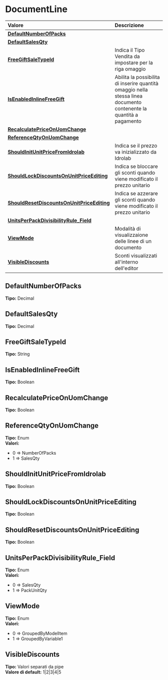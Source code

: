 # DocumentLine

| Valore | Descrizione |
| :--- | :--- |
| [**DefaultNumberOfPacks**](documentline.md#defaultnumberofpacks) |  |
| [**DefaultSalesQty**](documentline.md#defaultsalesqty) |  |
| [**FreeGiftSaleTypeId**](documentline.md#freegiftsaletypeid) | Indica il Tipo Vendita da impostare per la riga omaggio |
| [**IsEnabledInlineFreeGift**](documentline.md#isenabledinlinefreegift) | Abilita la possibilita di inserire quantità omaggio nella stessa linea documento contenente la quantità a pagamento |
| [**RecalculatePriceOnUomChange**](documentline.md#recalculatepriceonuomchange) |  |
| [**ReferenceQtyOnUomChange**](documentline.md#referenceqtyonuomchange) |  |
| [**ShouldInitUnitPriceFromIdrolab**](documentline.md#shouldinitunitpricefromidrolab) | Indica se il prezzo va inizializzato da Idrolab |
| [**ShouldLockDiscountsOnUnitPriceEditing**](documentline.md#shouldlockdiscountsonunitpriceediting) | Indica se bloccare gli sconti quando viene modificato il prezzo unitario |
| [**ShouldResetDiscountsOnUnitPriceEditing**](documentline.md#shouldresetdiscountsonunitpriceediting) | Indica se azzerare gli sconti quando viene modificato il prezzo unitario |
| [**UnitsPerPackDivisibilityRule\_Field**](documentline.md#unitsperpackdivisibilityrule_field) |  |
| [**ViewMode**](documentline.md#viewmode) | Modalità di visualizzaione delle linee di un documento |
| [**VisibleDiscounts**](documentline.md#visiblediscounts) | Sconti visualizzati all'interno dell'editor |

## DefaultNumberOfPacks

**Tipo:** Decimal

## DefaultSalesQty

**Tipo:** Decimal

## FreeGiftSaleTypeId

**Tipo:** String

## IsEnabledInlineFreeGift

**Tipo:** Boolean

## RecalculatePriceOnUomChange

**Tipo:** Boolean

## ReferenceQtyOnUomChange

**Tipo:** Enum  
**Valori:**

* 0 =&gt; NumberOfPacks
* 1 =&gt; SalesQty

## ShouldInitUnitPriceFromIdrolab

**Tipo:** Boolean

## ShouldLockDiscountsOnUnitPriceEditing

**Tipo:** Boolean

## ShouldResetDiscountsOnUnitPriceEditing

**Tipo:** Boolean

## UnitsPerPackDivisibilityRule\_Field

**Tipo:** Enum  
**Valori:**

* 0 =&gt; SalesQty
* 1 =&gt; PackUnitQty

## ViewMode

**Tipo:** Enum  
**Valori:**

* 0 =&gt; GroupedByModelItem
* 1 =&gt; GroupedByVariable1

## VisibleDiscounts

**Tipo:** Valori separati da pipe  
**Valore di default:** 1\|2\|3\|4\|5
